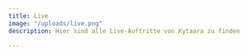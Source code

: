 ```yaml
---
title: Live
image: "/uploads/live.png"
description: Hier sind alle Live-Auftritte von Kytaara zu finden

---
```

